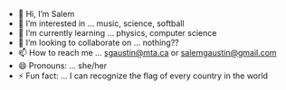 - 👋 Hi, I’m Salem
- 👀 I’m interested in ... music, science, softball
- 🌱 I’m currently learning ... physics, computer science
- 💞️ I’m looking to collaborate on ... nothing??
- 📫 How to reach me ... sgaustin@mta.ca or salemgaustin@gmail.com
- 😄 Pronouns: ... she/her
- ⚡ Fun fact: ... I can recognize the flag of every country in the world

<!---
sgaustin/sgaustin is a ✨ special ✨ repository because its `README.md` (this file) appears on your GitHub profile.
You can click the Preview link to take a look at your changes.
--->
